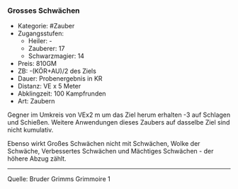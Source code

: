 ### Grosses Schwächen

- Kategorie: #Zauber
- Zugangsstufen:
  - Heiler: -
  - Zauberer: 17
  - Schwarzmagier: 14
- Preis: 810GM
- ZB: -(KÖR+AU)/2 des Ziels
- Dauer: Probenergebnis in KR
- Distanz: VE x 5 Meter
- Abklingzeit: 100 Kampfrunden
- Art: Zaubern

Gegner im Umkreis von VEx2 m um das Ziel herum erhalten -3 auf Schlagen und Schießen. Weitere Anwendungen dieses Zaubers auf dasselbe Ziel sind nicht kumulativ.

Ebenso wirkt Großes Schwächen nicht mit Schwächen, Wolke der Schwäche, Verbessertes Schwächen und Mächtiges Schwächen - der höhere Abzug zählt.

---

Quelle: Bruder Grimms Grimmoire 1
